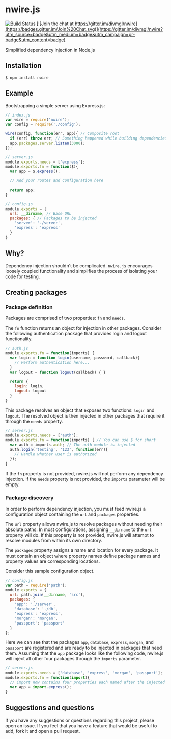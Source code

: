# nwire.js

[![Build Status](https://travis-ci.org/divmgl/nwire.svg?branch=master)](https://travis-ci.org/divmgl/nwire)
[![Join the chat at https://gitter.im/divmgl/nwire](https://badges.gitter.im/Join%20Chat.svg)](https://gitter.im/divmgl/nwire?utm_source=badge&utm_medium=badge&utm_campaign=pr-badge&utm_content=badge)

Simplified dependency injection in Node.js

## Installation
`$ npm install nwire`

## Example

Bootstrapping a simple server using Express.js:

```js
// index.js
var wire = require('nwire');
var config = require('./config');

wire(config, function(err, app){ // Composite root
  if (err) throw err; // Something happened while building dependencies
  app.packages.server.listen(3000);
});
```
```js
// server.js
module.exports.needs = ['express'];
module.exports.fn = function($){
  var app = $.express();

  // Add your routes and configuration here
  
  return app; 
}
```
```js
// config.js
module.exports = {
  url: __dirname, // Base URL
  packages: { // Packages to be injected
    'server': './server',
    'express': 'express'
  }
}
```

## Why?

Dependency injection shouldn't be complicated. `nwire.js` encourages loosely coupled functionality and simplifies the process of isolating your code for testing.

## Creating packages

### Package definition 

Packages are comprised of two properties: `fn` and `needs`.

The `fn` function returns an object for injection in other packages. Consider the following authentication package that provides login and logout functionality.

```js
// auth.js
module.exports.fn = function(imports) {
  var login = function login(username, password, callback){
    // Perform authentication here...
  }
  var logout = function logout(callback) { }
  
  return { 
    login: login,
    logout: logout 
  }
}
```
This package resolves an object that exposes two functions: `login` and `logout`. The resolved object is then injected in  other packages that require it through the `needs` property.

```js
// server.js
module.exports.needs = ['auth'];
module.exports.fn = function(imports) { // You can use $ for short
  var auth = imports.auth; // The auth module is injected
  auth.login('testing', '123', function(err){
    // Handle whether user is authorized
  });
}
```
If the `fn` property is not provided, nwire.js will not perform any dependency injection. If the `needs` property is not provided, the `imports` parameter will be empty.

### Package discovery

In order to perform dependency injection, you must feed nwire.js a configuration object containing the `url` and `packages` properties.

The `url` property allows nwire.js to resolve packages without needing their absolute paths. In most configurations, assigning `__dirname` to the `url` property will do. If this property is not provided, nwire.js will attempt to resolve modules from within its own directory.

The `packages` property assigns a name and location for every package. It must contain an object where property names define package names and property values are corresponding locations.

Consider this sample configuration object.
```js
// config.js
var path = require('path');
module.exports = {
  url: path.join(__dirname, 'src'),
  packages: {
    'app': './server',
    'database': './db',
    'express': 'express',
    'morgan': 'morgan',
    'passport': 'passport'
  }
};
```

Here we can see that the packages `app`, `database`, `express`, `morgan`, and `passport` are registered and are ready to be injected in packages that need them. Assuming that the `app` package looks like the following code, nwire.js will inject all other four packages through the `imports` parameter.

```js
// server.js
module.exports.needs = ['database', 'express', 'morgan', 'passport'];
module.exports.fn = function(import){ 
  // import now contains four properties each named after the injected packages
  var app = import.express();
}
```

## Suggestions and questions

If you have any suggestions or questions regarding this project, please open an issue. If you feel that you have a feature that would be useful to add, fork it and open a pull request.